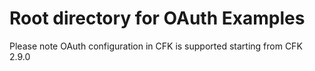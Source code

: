 # Root directory for OAuth Examples

Please note OAuth configuration in CFK is supported starting from CFK 2.9.0